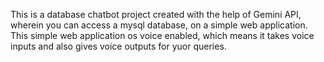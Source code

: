 This is a database chatbot project created with the help of Gemini API, wherein you can access a mysql database, on a simple web application.
This simple web application os voice enabled, which means it takes voice inputs and also gives voice outputs for yuor queries.
